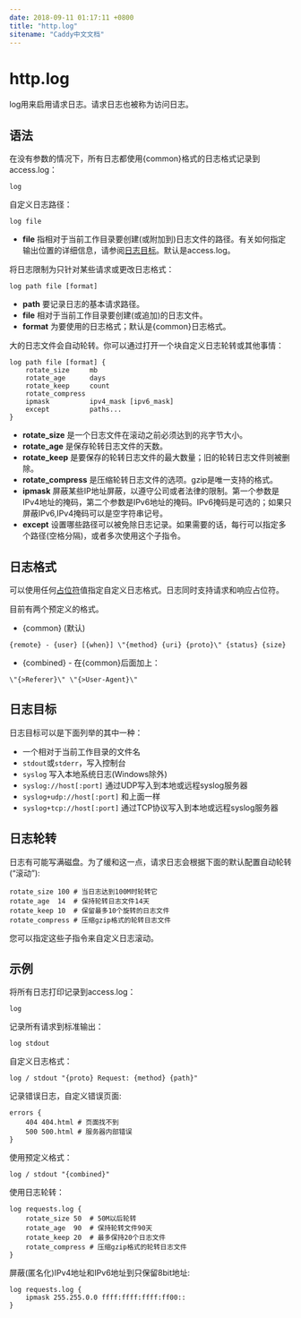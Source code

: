 ```yaml
---
date: 2018-09-11 01:17:11 +0800
title: "http.log"
sitename: "Caddy中文文档"
---
```


# http.log

log用来启用请求日志。请求日志也被称为访问日志。

## 语法

在没有参数的情况下，所有日志都使用{common}格式的日志格式记录到access.log：

```caddy
log
```

自定义日志路径：

```caddy
log file
```

* __file__ 指相对于当前工作目录要创建(或附加到)日志文件的路径。有关如何指定输出位置的详细信息，请参阅[日志目标](http.log.md#destination)。默认是access.log。

将日志限制为只针对某些请求或更改日志格式：

```caddy
log path file [format]
```

* __path__ 要记录日志的基本请求路径。
* __file__ 相对于当前工作目录要创建(或追加)的日志文件。
* __format__ 为要使用的日志格式；默认是{common}日志格式。

大的日志文件会自动轮转。你可以通过打开一个块自定义日志轮转或其他事情：

```caddy
log path file [format] {
    rotate_size     mb
    rotate_age      days
    rotate_keep     count
    rotate_compress
    ipmask          ipv4_mask [ipv6_mask]
    except          paths...
}
```

* __rotate_size__ 是一个日志文件在滚动之前必须达到的兆字节大小。
* __rotate_age__ 是保存轮转日志文件的天数。
* __rotate_keep__ 是要保存的轮转日志文件的最大数量；旧的轮转日志文件则被删除。
* __rotate_compress__ 是压缩轮转日志文件的选项。gzip是唯一支持的格式。
* __ipmask__ 屏蔽某些IP地址屏蔽，以遵守公司或者法律的限制。第一个参数是IPv4地址的掩码，第二个参数是IPv6地址的掩码。IPv6掩码是可选的；如果只屏蔽IPv6,IPv4掩码可以是空字符串记号。
* __except__ 设置哪些路径可以被免除日志记录。如果需要的话，每行可以指定多个路径(空格分隔)，或者多次使用这个子指令。

## 日志格式

可以使用任何[占位符](placeholders.md)值指定自定义日志格式。日志同时支持请求和响应占位符。

目前有两个预定义的格式。

* {common} (默认)

```caddy
{remote} - {user} [{when}] \"{method} {uri} {proto}\" {status} {size}
```

* {combined} - 在{common}后面加上：

```caddy
\"{>Referer}\" \"{>User-Agent}\"
```

## 日志目标

日志目标可以是下面列举的其中一种：

* 一个相对于当前工作目录的文件名
* `stdout`或`stderr`，写入控制台
* `syslog` 写入本地系统日志(Windows除外)
* `syslog://host[:port]` 通过UDP写入到本地或远程syslog服务器
* `syslog+udp://host[:port]` 和上面一样
* `syslog+tcp://host[:port]` 通过TCP协议写入到本地或远程syslog服务器

## 日志轮转

日志有可能写满磁盘。为了缓和这一点，请求日志会根据下面的默认配置自动轮转(“滚动”):

```caddy
rotate_size 100 # 当日志达到100M时轮转它
rotate_age  14  # 保持轮转日志文件14天
rotate_keep 10  # 保留最多10个旋转的日志文件
rotate_compress # 压缩gzip格式的轮转日志文件
```

您可以指定这些子指令来自定义日志滚动。


## 示例

将所有日志打印记录到access.log：

```caddy
log
```

记录所有请求到标准输出：

```caddy
log stdout
```

自定义日志格式：

```caddy
log / stdout "{proto} Request: {method} {path}"
```

记录错误日志，自定义错误页面:

```caddy
errors {
    404 404.html # 页面找不到
    500 500.html # 服务器内部错误
}
```

使用预定义格式：

```caddy
log / stdout "{combined}"
```

使用日志轮转：

```caddy
log requests.log {
    rotate_size 50  # 50M以后轮转
    rotate_age  90  # 保持轮转文件90天
    rotate_keep 20  # 最多保持20个日志文件
    rotate_compress # 压缩gzip格式的轮转日志文件
}
```


屏蔽(匿名化)IPv4地址和IPv6地址到只保留8bit地址:

```caddy
log requests.log {
    ipmask 255.255.0.0 ffff:ffff:ffff:ff00::
}
```